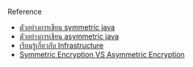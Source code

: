 


Reference
- [ตัวอย่างการเขียน symmetric java](https://www.tutorialspoint.com/symmetric-encryption-cryptography-in-java)
- [ตัวอย่างการเขียน asymmetric java](https://gregorycernera.medium.com/encrypting-and-decrypting-a-message-using-asymmetric-keys-with-java-explained-step-by-step-with-54fced36118a)
- [เรียนรู้เกี่ยวกับ Infrastructure](https://www.jittagornp.me/blog/public-key-infrastructure/?series=pki)
- [Symmetric Encryption VS Asymmetric Encryption](https://www.ert.co.th/symmetric-encryption-vs-asymmetric-encryption/)